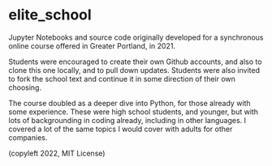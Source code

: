 # elite_school

Jupyter Notebooks and source code originally developed for a 
synchronous online course offered in Greater Portland, in 2021.

Students were encouraged to create their own Github accounts,
and also to clone this one locally, and to pull down updates.
Students were also invited to fork the school text and continue
it in some direction of their own choosing.

The course doubled as a deeper dive into Python, for those 
already with some experience.  These were high school students,
and younger, but with lots of backgrounding in coding already,
including in other languages.  I covered a lot of the same 
topics I would cover with adults for other companies.

(copyleft 2022, MIT License)
